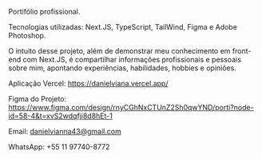 Portifólio profissional.

Tecnologias utilizadas: Next.JS, TypeScript, TailWind, Figma e Adobe Photoshop.

O intuito desse projeto, além de demonstrar meu conhecimento em front-end com Next.JS, é compartilhar informações profissionais e pessoais sobre mim, apontando experiências, habilidades, hobbies e opiniões.

Aplicação Vercel: https://danielviana.vercel.app/

Figma do Projeto: https://www.figma.com/design/rnyCGhNxCTUnZ2Sh0qwYND/porti?node-id=58-4&t=xvS2wdqfji8d8hEt-1

Email: danielvianna43@gmail.com

WhatsApp: +55 11 97740-8772
